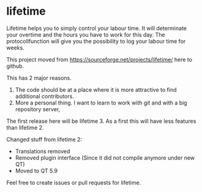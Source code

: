 # lifetime
Lifetime helps you to simply control your labour time. It will determinate your overtime and the hours you have to work for this day. The protocollfunction will give you the possibility to log your labour time for weeks.

This project moved from https://sourceforge.net/projects/lifetime/ here to github. 

This has 2 major reasons. 

1. The code should be at a place where it is more attractive to find additional contributors.
2. More a personal thing. I want to learn to work with git and with a big repository server,

The first release here will be lifetime 3. As a first this will have less features than lifetime 2.

Changed stuff from lifetime 2:

- Translations removed
- Removed plugin interface (Since it did not compile anymore under new QT)
- Moved to QT 5.9

Feel free to create issues or pull requests for lifetime.

 
